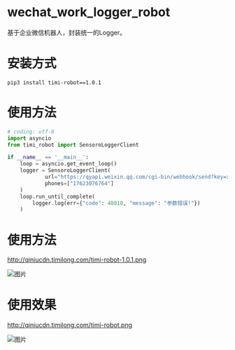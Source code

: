 # wechat_work_logger_robot
基于企业微信机器人，封装统一的Logger。

# 安装方式
```
pip3 install timi-robot==1.0.1
```

# 使用方法
```python
# coding: utf-8
import asyncio
from timi_robot import SensoroLoggerClient

if __name__ == '__main__':
    loop = asyncio.get_event_loop() 
    logger = SensoroLoggerClient(
            url="https://qyapi.weixin.qq.com/cgi-bin/webhook/send?key=xxxx-xxxx-xxxx-xxxxxxxx",
            phones=["17623076764"]
    )
    loop.run_until_complete(
        logger.log(err={"code": 40010, "message": "参数错误!"})
    )
```

# 使用方法
http://qiniucdn.timilong.com/timi-robot-1.0.1.png

![图片](http://qiniucdn.timilong.com/timi-robot-1.0.1.png)

# 使用效果
http://qiniucdn.timilong.com/timi-robot.png

![图片](http://qiniucdn.timilong.com/timi-robot.png)
